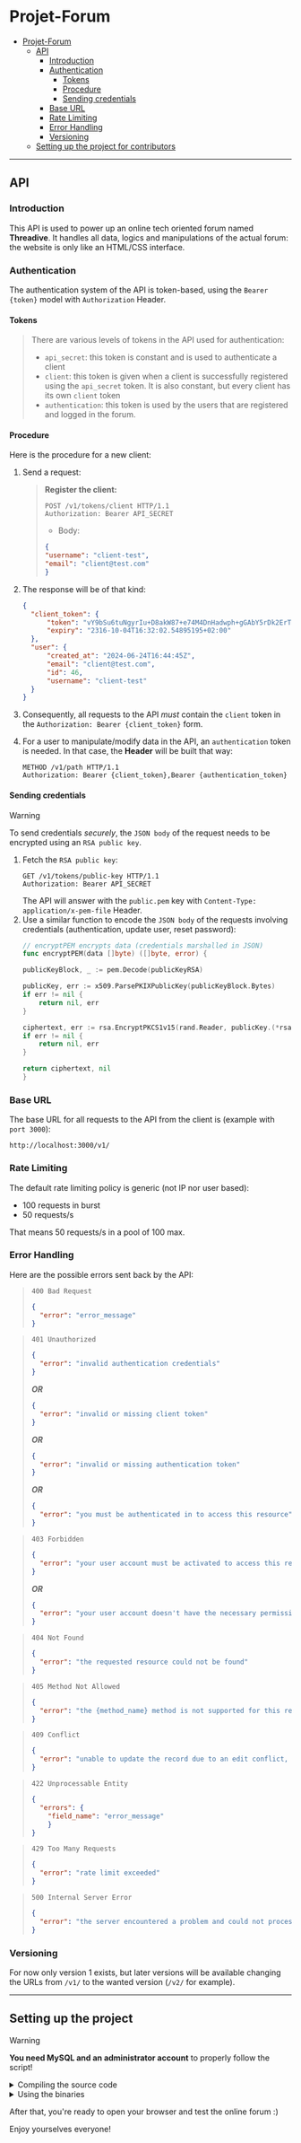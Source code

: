 # Projet-Forum

<!-- TOC -->
* [Projet-Forum](#projet-forum)
  * [API](#api)
    * [Introduction](#introduction)
    * [Authentication](#authentication)
      * [Tokens](#tokens)
      * [Procedure](#procedure)
      * [Sending credentials](#sending-credentials)
    * [Base URL](#base-url)
    * [Rate Limiting](#rate-limiting)
    * [Error Handling](#error-handling)
    * [Versioning](#versioning)
  * [Setting up the project for contributors](#setting-up-the-project-for-contributors)
<!-- TOC -->

---

## API

### Introduction

This API is used to power up an online tech oriented forum named **Threadive**.
It handles all data, logics and manipulations of the actual forum: the website is only like an HTML/CSS interface.

### Authentication

The authentication system of the API is token-based, using the `Bearer {token}` model with `Authorization` Header.

#### Tokens

> There are various levels of tokens in the API used for authentication:
> - `api_secret`: this token is constant and is used to authenticate a client
> - `client`: this token is given when a client is successfully registered using the `api_secret` token. It is also constant, but every client has its own `client` token
> - `authentication`: this token is used by the users that are registered and logged in the forum.

#### Procedure

Here is the procedure for a new client:
1. Send a request:

   > **Register the client:**
   > ```http
   > POST /v1/tokens/client HTTP/1.1
   > Authorization: Bearer API_SECRET
   > ```
   > - Body:
   > ```json
   > {
   > "username": "client-test",
   > "email": "client@test.com"
   > }
   > ```

2. The response will be of that kind:
    ```json
    {
      "client_token": {
          "token": "vY9bSu6tuNgyrIu+D8akW87+e74M4DnHadwph+gGAbY5rDk2ErT/iNd8Dos3lCR3PnHk68vWxA/vLOivBpJTjQ",
          "expiry": "2316-10-04T16:32:02.54895195+02:00"
      },
      "user": {
          "created_at": "2024-06-24T16:44:45Z",
          "email": "client@test.com",
          "id": 46,
          "username": "client-test"
      }
    }
    ```

3. Consequently, all requests to the API *must* contain the `client` token in the `Authorization: Bearer {client_token}` form.
4. For a user to manipulate/modify data in the API, an `authentication` token is needed. In that case, the **Header** will be built that way:
   ```
   METHOD /v1/path HTTP/1.1
   Authorization: Bearer {client_token},Bearer {authentication_token}
   ```

#### Sending credentials

> [!WARNING]
> To send credentials *securely*, the `JSON body` of the request needs to be encrypted using an `RSA public key`.
>

1. Fetch the `RSA public key`:
    ```http request
    GET /v1/tokens/public-key HTTP/1.1
   Authorization: Bearer API_SECRET
    ```
   The API will answer with the `public.pem` key with `Content-Type: application/x-pem-file` Header.
2. Use a similar function to encode the `JSON body` of the requests involving credentials (authentication, update user, reset password):
    ```Go
   // encryptPEM encrypts data (credentials marshalled in JSON)
   func encryptPEM(data []byte) ([]byte, error) {

	publicKeyBlock, _ := pem.Decode(publicKeyRSA)

	publicKey, err := x509.ParsePKIXPublicKey(publicKeyBlock.Bytes)
	if err != nil {
		return nil, err
	}

	ciphertext, err := rsa.EncryptPKCS1v15(rand.Reader, publicKey.(*rsa.PublicKey), data)
	if err != nil {
		return nil, err
	}

	return ciphertext, nil
    }
   ```


### Base URL

The base URL for all requests to the API from the client is (example with `port 3000`):
```
http://localhost:3000/v1/
```

### Rate Limiting

The default rate limiting policy is generic (not IP nor user based):
- 100 requests in burst
- 50 requests/s

That means 50 requests/s in a pool of 100 max.

### Error Handling

Here are the possible errors sent back by the API:


> `400 Bad Request`
> ```json
> {
>   "error": "error_message"
> }
> ```

> `401 Unauthorized`
> ```json
> {
>   "error": "invalid authentication credentials"
> }
> ```
> **_OR_**
> ```json
> {
>   "error": "invalid or missing client token"
> }
> ```
> **_OR_**
> ```json
> {
>   "error": "invalid or missing authentication token"
> }
> ```
> **_OR_**
> ```json
> {
>   "error": "you must be authenticated in to access this resource"
> }
> ```

> `403 Forbidden`
> ```json
> {
>   "error": "your user account must be activated to access this resource"
> }
> ```
> **_OR_**
> ```json
> {
>   "error": "your user account doesn't have the necessary permissions to access this resource"
> }
> ```

> `404 Not Found`
> ```json
> {
>   "error": "the requested resource could not be found"
> }
> ```

> `405 Method Not Allowed`
> ```json
> {
>   "error": "the {method_name} method is not supported for this resource"
> }
> ```

> `409 Conflict`
> ```json
> {
>   "error": "unable to update the record due to an edit conflict, please try again"
> }
> ```

> `422 Unprocessable Entity`
> ```json
> {
>   "errors": {
>     "field_name": "error_message"
>     }
> }
> ```

> `429 Too Many Requests`
> ```json
> {
>   "error": "rate limit exceeded"
> }
> ```

> `500 Internal Server Error`
> ```json
> {
>   "error": "the server encountered a problem and could not process your request"
> }
> ```

### Versioning

For now only version 1 exists, but later versions will be available changing the URLs from `/v1/` to the wanted version (`/v2/` for example).

---

## Setting up the project

> [!WARNING]
> **You need MySQL and an administrator account** to properly follow the script!
> 

<details>
<summary> Compiling the source code </summary>

Run the `data` program to set the whole environment:

: using Windows:
: 1. open a terminal in `/data` directory
: 2. type `go run ./cmd/` to run the setup wizard

: using Linux:
: 1. open a terminal in `/data` directory
: 2. type `make run/data` to run the setup wizard

The program will guide you through the whole process and create the database, the users, the API _secret token_ and the environment files.

> [!IMPORTANT]
> **Move the environment files where they belong**, that is:
> - the `.env` or `.envrc` in the `/api` directory
> - the `backend.env` or `backend.envrc` in the `/backend` directory
>

Once it is done, you can:

: using Windows:
: 1. open a terminal in `/api` directory
: 2. type `go run ./cmd/api` to run the `API`
: 3. open another terminal in `/backend` directory
: 4. type `go run ./cmd/backend` to run the `backend`

: using Linux:
: 1. open a terminal in `/api` directory
: 2. type `make run/api` to run the `API`
: 3. open another terminal in `/backend` directory
: 4. type `make run/backend` to run the `backend`

</details>


<details>
<summary> Using the binaries </summary>

If you're using the binaries directly, you just need to `double click` on `data.exe` (or `data` if using linux).

The program will guide you through the whole process and create the database, the users, the API _secret token_ and the environment files.

Once the setup is done, `double click` on `api.exe` (or `api` if using linux), and then the same with `backend.exe` (or `backend` if using linux).

> [!IMPORTANT]
> It's important to follow the order: **FIRST** the `data` program to set the application up, **THEN** the `API`, and **FINALLY** the `backend`.
> 
> If the order is not respected, it may not work properly.
> 

</details>

After that, you're ready to open your browser and test the online forum :)

Enjoy yourselves everyone!